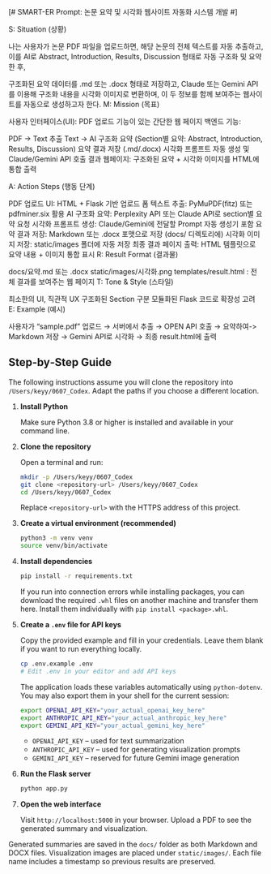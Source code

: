 [# SMART-ER Prompt: 논문 요약 및 시각화 웹사이트 자동화 시스템 개발 #]

S: Situation (상황)

나는 사용자가 논문 PDF 파일을 업로드하면, 해당 논문의 전체 텍스트를 자동 추출하고, 이를 AI로 Abstract, Introduction, Results, Discussion 형태로 자동 구조화 및 요약한 후,

구조화된 요약 데이터를 .md 또는 .docx 형태로 저장하고,
Claude 또는 Gemini API를 이용해 구조화 내용을 시각화 이미지로 변환하며,
이 두 정보를 함께 보여주는 웹사이트를 자동으로 생성하고자 한다.
M: Mission (목표)

사용자 인터페이스(UI): PDF 업로드 기능이 있는 간단한 웹 페이지
백엔드 기능:

PDF → Text 추출
Text → AI 구조화 요약 (Section별 요약: Abstract, Introduction, Results, Discussion)
요약 결과 저장 (.md/.docx)
시각화 프롬프트 자동 생성 및 Claude/Gemini API 호출
결과 웹페이지: 구조화된 요약 + 시각화 이미지를 HTML에 통합 출력

A: Action Steps (행동 단계)

PDF 업로드 UI: HTML + Flask 기반 업로드 폼
텍스트 추출: PyMuPDF(fitz) 또는 pdfminer.six 활용
AI 구조화 요약: Perplexity API 또는 Claude API로 section별 요약 요청
시각화 프롬프트 생성: Claude/Gemini에 전달할 Prompt 자동 생성기 포함
요약 결과 저장: Markdown 또는 .docx 포맷으로 저장 (docs/ 디렉토리에)
시각화 이미지 저장: static/images 폴더에 자동 저장
최종 결과 페이지 출력: HTML 템플릿으로 요약 내용 + 이미지 통합 표시
R: Result Format (결과물)

docs/요약.md 또는 .docx
static/images/시각화.png
templates/result.html : 전체 결과를 보여주는 웹 페이지
T: Tone & Style (스타일)

최소한의 UI, 직관적 UX
구조화된 Section 구분
모듈화된 Flask 코드로 확장성 고려
E: Example (예시)

사용자가 “sample.pdf” 업로드 → 서버에서 추출 → OPEN API 호출 → 요약하여-> Markdown 저장 → Gemini API로 시각화 → 최종 result.html에 출력


## Step‑by‑Step Guide

The following instructions assume you will clone the repository into
`/Users/keyy/0607_Codex`. Adapt the paths if you choose a different
location.

1. **Install Python**
   
   Make sure Python 3.8 or higher is installed and available in your
   command line.

2. **Clone the repository**

   Open a terminal and run:

   ```bash
   mkdir -p /Users/keyy/0607_Codex
   git clone <repository-url> /Users/keyy/0607_Codex
   cd /Users/keyy/0607_Codex
   ```

   Replace `<repository-url>` with the HTTPS address of this project.

3. **Create a virtual environment (recommended)**
   
   ```bash
   python3 -m venv venv
   source venv/bin/activate
   ```

4. **Install dependencies**
   
   ```bash
   pip install -r requirements.txt
   ```

   If you run into connection errors while installing packages, you can
   download the required `.whl` files on another machine and transfer them
   here. Install them individually with `pip install <package>.whl`.

5. **Create a `.env` file for API keys**

   Copy the provided example and fill in your credentials. Leave them blank if
   you want to run everything locally.

   ```bash
   cp .env.example .env
   # Edit .env in your editor and add API keys
   ```

   The application loads these variables automatically using `python-dotenv`.
   You may also export them in your shell for the current session:

   ```bash
   export OPENAI_API_KEY="your_actual_openai_key_here"
   export ANTHROPIC_API_KEY="your_actual_anthropic_key_here"
   export GEMINI_API_KEY="your_actual_gemini_key_here"
   ```

   - `OPENAI_API_KEY` – used for text summarization
   - `ANTHROPIC_API_KEY` – used for generating visualization prompts
   - `GEMINI_API_KEY` – reserved for future Gemini image generation

6. **Run the Flask server**
   
   ```bash
   python app.py
   ```

7. **Open the web interface**
   
   Visit `http://localhost:5000` in your browser. Upload a PDF to see the
   generated summary and visualization.

Generated summaries are saved in the `docs/` folder as both Markdown and
DOCX files. Visualization images are placed under `static/images/`. Each
file name includes a timestamp so previous results are preserved.

